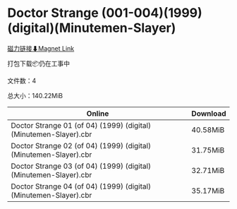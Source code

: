 # Doctor Strange (001-004)(1999)(digital)(Minutemen-Slayer)

[磁力链接⬇Magnet Link](magnet:?xt=urn:btih:5d9f141f1ee873b3f9f92a9e99efa4da4c160385&dn=Doctor%20Strange%20%28001-004%29%281999%29%28digital%29%28Minutemen-Slayer%29)

打包下载📦仍在工事中

文件数：4

总大小：140.22MiB

Online | Download
--- | ---
Doctor Strange 01 (of 04) (1999) (digital) (Minutemen-Slayer).cbr | 40.58MiB
Doctor Strange 02 (of 04) (1999) (digital) (Minutemen-Slayer).cbr | 31.75MiB
Doctor Strange 03 (of 04) (1999) (digital) (Minutemen-Slayer).cbr | 32.71MiB
Doctor Strange 04 (of 04) (1999) (digital) (Minutemen-Slayer).cbr | 35.17MiB